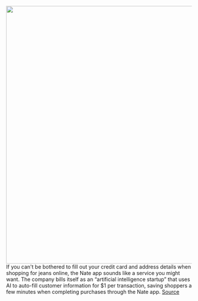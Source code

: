 <img src='https://cdn.vox-cdn.com/thumbor/MFJd5hx36kpkSmWi_4rS09h5qk4=/0x0:2040x1360/1200x800/filters:focal(857x517:1183x843)/cdn.vox-cdn.com/uploads/chorus_image/image/70947954/acastro_181017_1777_brain_ai_0001.0.jpg' width='700px' /><br/>
If you can't be bothered to fill out your credit card and address details when shopping for jeans online, the Nate app sounds like a service you might want. The company bills itself as an “artificial intelligence startup” that uses AI to auto-fill customer information for $1 per transaction, saving shoppers a few minutes when completing purchases through the Nate app.
<a href='https://www.theverge.com/2022/6/6/23156318/artificial-intelligence-nate-app-ecommerce-go-read-this'> Source <a/>